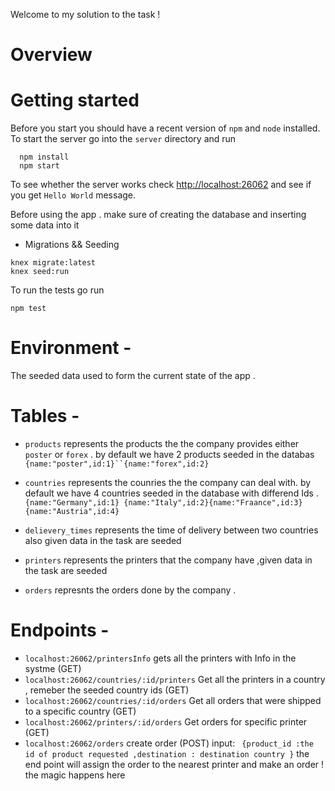 Welcome to my solution to the task !


# Overview

# Getting started
Before you start you should have a recent version of `npm` and `node`
installed.
To start the server go into the `server` directory and run
```
  npm install
  npm start
```
To see whether the server works check <http://localhost:26062> and see if you
get `Hello World` message.

Before using the app . make sure of creating the database and inserting some data into it 
- Migrations && Seeding 
```
knex migrate:latest
knex seed:run
```
To run the tests go run
```
npm test
```

# Environment -
The seeded data used to form the current state of the app . 

# Tables -
- `products` represents the products the the company provides either `poster` or `forex` . 
by default we have 2 products seeded in the databas `{name:"poster",id:1}``{name:"forex",id:2}`
- `countries` represents the counries the the company can deal with.
by default we have 4 countries seeded in the database with differend Ids .`{name:"Germany",id:1}
{name:"Italy",id:2}{name:"Fraance",id:3}{name:"Austria",id:4}`

- `delievery_times` represents the time of delivery between two countries 
also given data in the task are seeded 

- `printers` represents the printers that the company have ,given data in the task are seeded 
- `orders` represnts the orders done by the company .
# Endpoints -
- `localhost:26062/printersInfo` gets all the printers with Info in the systme (GET)
- `localhost:26062/countries/:id/printers` Get all the printers in a country , remeber the seeded country ids (GET)
- `localhost:26062/countries/:id/orders` Get all orders that were shipped to a specific country (GET)
- `localhost:26062/printers/:id/orders` Get orders for specific printer (GET)
- `localhost:26062/orders` create order (POST)
input: ` {product_id :the id of product requested ,destination : destination country }` the end point will assign the order to the nearest printer and make an order ! the magic happens here 




